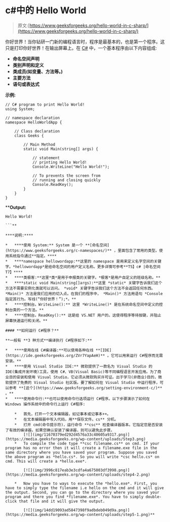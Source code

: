 # c#中的 Hello World

> 原文:[https://www.geeksforgeeks.org/hello-world-in-c-sharp/](https://www.geeksforgeeks.org/hello-world-in-c-sharp/)

你好世界！当你钻研一门新的编程语言时，程序是最基本的，也是第一个程序。这只是打印你好世界！在输出屏幕上。在 [C#](https://www.geeksforgeeks.org/introduction-to-c-sharp/) 中，一个基本程序由以下内容组成:

*   **命名空间声明**
*   **类别声明和定义**
*   **类成员(如变量、方法等。)**
*   **主要方法**
*   **语句或表达式**

****示例:****

```
// C# program to print Hello World!
using System;

// namespace declaration
namespace HelloWorldApp {

    // Class declaration
    class Geeks {

        // Main Method
        static void Main(string[] args) {

            // statement
            // printing Hello World!
            Console.WriteLine("Hello World!");

            // To prevents the screen from 
            // running and closing quickly
            Console.ReadKey();
        }
    }
}
```

****Output:**

```
Hello World!

```** 

****说明:****

*   ****使用 System:** System 是一个 **[命名空间](https://www.geeksforgeeks.org/c-namespaces/)** ，里面包含了常用的类型。使用系统指令通过**指定。****
*   ****namespace hellowordapp:**这里的 namespace 是用来定义名字空间的关键字。*hellowordapp*是给命名空间的用户定义名称。更多详情可参考**T5】c# |命名空间 T7】****
*   ****类极客:**这里*类*是用于申报类的关键字。*极客*是用户自定义的班级名称。**
*   ****static void Main(string[]args):**这里 *static* 关键字告诉我们这个方法不需要实例化类就可以访问。 *void* 关键字告诉我们这个方法不会返回任何东西。 *Main()* 方法是我们应用的切入点。在我们的程序中， *Main()* 方法用语句 *Console 指定其行为。写线(“你好世界！”);*。**
*   ****控制台。WriteLine():** 这里 *WriteLine()* 是在系统命名空间中定义的控制台类的一个方法。**
*   ****控制台。ReadKey():** 这是给 VS.NET 用户的。这使得程序等待按键，并阻止屏幕快速运行和关闭。**

#### **如何运行 C#程序？**

**一般有 **3 种方式**编译执行 C#程序如下:**

*   ****使用在线 C#编译器:**可以使用各种在线 **[IDE](https://ide.geeksforgeeks.org/ZVr7YapAeH)** 。它可以用来运行 C#程序而无需安装。**
*   ****使用 Visual Studio IDE:** 微软提供了一款名为 Visual Studio 的 IDE(集成开发环境)工具，使用 C#、VB(Visual Basic)等不同编程语言开发应用。为了商业目的安装和使用 Visual Studio，它必须从微软购买许可证。出于学习(非商业)目的，微软提供了免费的 Visual Studio 社区版。要了解如何在 Visual Studio 中运行程序，可以参考 **[这个](https://www.geeksforgeeks.org/setting-environment-c/)** 。**
*   ****使用命令行:**也可以使用命令行选项运行 C#程序。以下步骤演示了如何在 Windows 操作系统中的命令行上运行 C#程序:

    *   首先，打开一个文本编辑器，如记事本或记事本++。
    *   在文本编辑器中写入代码，用**保存文件。cs** 分机。
    *   打开 cmd(命令提示符)，运行命令 **csc** 检查编译器版本。它指定您是否安装了有效的编译器。如果您确认安装了编译器，则可以避免此步骤。
        [![](img/11670379ed292d4576a33c40605a9317.png)](https://media.geeksforgeeks.org/wp-content/uploads/Step3.png)
    *   To compile the code type **csc filename.cs** on cmd. If your program has no error then it will create a filename.exe file in the same directory where you have saved your program. Suppose you saved the above program as *hello.cs*. So you will write *csc hello.cs* on cmd. This will create a *hello.exe*.

        [![](img/3996c817eab3e3cdfa4a675003df3998.png)](https://media.geeksforgeeks.org/wp-content/uploads/step4-2.png)

    *   Now you have to ways to execute the *hello.exe*. First, you have to simply type the filename i.e hello on the cmd and it will give the output. Second, you can go to the directory where you saved your program and there you find *filename.exe*. You have to simply double-click that file and it will give the output.

        [![](img/14dd19093ad5847398f9adbdeb049d9a.png)](https://media.geeksforgeeks.org/wp-content/uploads/step5-1.png)**